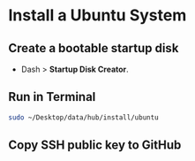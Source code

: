 # Install a Ubuntu System
## Create a bootable startup disk
- Dash > __Startup Disk Creator__.

## Run in Terminal
```bash
sudo ~/Desktop/data/hub/install/ubuntu
```

## Copy SSH public key to GitHub
